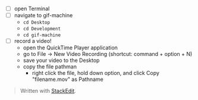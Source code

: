

- [ ] open Terminal
- [ ] navigate to gif-machine
	- `cd Desktop`
	- `cd Development`
	- `cd gif-machine`
- [ ] record a video!
	- open the QuickTime Player application
	- go to File -> New Video Recording (shortcut: command + option + N)
	- save your video to the Desktop
	- copy the file pathman 
		- right click the file, hold down option, and click Copy "filename.mov" as Pathname

> Written with [StackEdit](https://stackedit.io/).
<!--stackedit_data:
eyJoaXN0b3J5IjpbMTAxODc3OTczMF19
-->